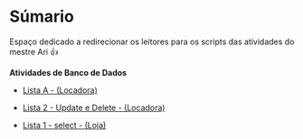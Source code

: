 # Súmario

Espaço dedicado a redirecionar os leitores para os scripts das atividades do mestre Ari :+1: 

**Atividades de Banco de Dados**

- <a href='https://github.com/charlon-156/MySQL/blob/main/Databases/Locadora/Lista%20A%20(Locadora).sql'>Lista A - (Locadora)</a>

- <a href='https://github.com/charlon-156/MySQL/blob/main/Databases/Locadora/UPDATE%20and%20DELETE%20-%201.sql'>Lista 2 - Update e Delete - (Locadora)</a>

- <a href='https://github.com/charlon-156/MySQL/blob/main/Databases/Loja/Lista%201%20(Loja).sql'> Lista 1 - select - (Loja)